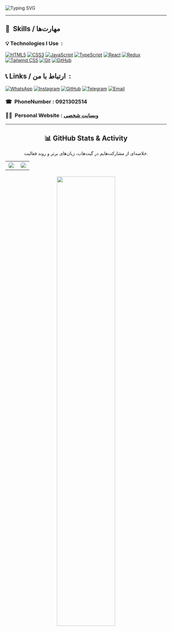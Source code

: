    <img align="center" src="https://readme-typing-svg.herokuapp.com?font=Fira+Code&duration=3000&pause=1000&color=green&center=true&vCenter=true&width=435&lines=Hi🖐+I'm+Arshia+Saberi😎;Front-end+Developer&nbsp🧑‍💻;React+%7C+TypeScript+%7C+Redux+Expert&nbsp👨‍💻" alt="Typing SVG" />
<hr>

## 💼&nbsp; Skills / مهارت‌ها

### 💡 Technologies I Use&nbsp; :

[![HTML5](https://img.shields.io/badge/HTML5-E34F26?style=for-the-badge&logo=html5&logoColor=white)](https://developer.mozilla.org/en-US/docs/Web/Guide/HTML/HTML5)
[![CSS3](https://img.shields.io/badge/CSS3-1572B6?style=for-the-badge&logo=css3&logoColor=white)](https://developer.mozilla.org/en-US/docs/Web/CSS)
[![JavaScript](https://img.shields.io/badge/JavaScript-F7DF1E?style=for-the-badge&logo=javascript&logoColor=black)](https://developer.mozilla.org/en-US/docs/Web/JavaScript)
[![TypeScript](https://img.shields.io/badge/TypeScript-3178C6?style=for-the-badge&logo=typescript&logoColor=white)](https://www.typescriptlang.org/)
[![React](https://img.shields.io/badge/React-61DAFB?style=for-the-badge&logo=react&logoColor=black)](https://reactjs.org/)
[![Redux](https://img.shields.io/badge/Redux-764ABC?style=for-the-badge&logo=redux&logoColor=white)](https://redux.js.org/)
[![Tailwind CSS](https://img.shields.io/badge/Tailwind_CSS-38B2AC?style=for-the-badge&logo=tailwind-css&logoColor=white)](https://tailwindcss.com/)
[![Git](https://img.shields.io/badge/Git-F05032?style=for-the-badge&logo=git&logoColor=white)](https://git-scm.com/)
[![GitHub](https://img.shields.io/badge/GitHub-181717?style=for-the-badge&logo=github&logoColor=white)](https://github.com/)



## 📞&nbsp;Links / ارتباط با من&nbsp; :

[![WhatsApp](https://img.shields.io/badge/WhatsApp-25D366?style=for-the-badge&logo=whatsapp&logoColor=white)](https://wa.me/989213025141)
[![Instagram](https://img.shields.io/badge/Instagram-E4405F?style=for-the-badge&logo=instagram&logoColor=white)](https://instagram.com/arshiasaberi015)
[![GitHub](https://img.shields.io/badge/GitHub-181717?style=for-the-badge&logo=github&logoColor=white)](https://github.com/ArshiaSaberi)
[![Telegram](https://img.shields.io/badge/Telegram-0088CC?style=for-the-badge&logo=telegram&logoColor=white)](https://t.me/ArshiaSaberi015)
[![Email](https://img.shields.io/badge/Email-D14836?style=for-the-badge&logo=gmail&logoColor=white)](mailto:arshiasaberi015@gmail.com)

### ☎&nbsp; PhoneNumber : 0921302514
### 👱‍♂️&nbsp; Personal Website : <a href="https://arshiasaberi.github.io/arshiasaberiproject/" target="_blank">وبسایت شخصی</a>



<hr>
<h2 align="center">📊 GitHub Stats & Activity</h2>
<p align="center">خلاصه‌ای از مشارکت‌هایم در گیت‌هاب، زبان‌های برتر و روند فعالیت.</p>


 <table width="100%">
  <tr>
    <td width="48%" align="left">
      <img src="https://github-readme-stats.vercel.app/api?username=ArshiaSaberi&show_icons=true&theme=gruvbox&border_radius=10" width="100%" style="border-radius:10px;" />
    </td>
    <td width="48%" align="right">
      <img src="https://github-readme-stats.vercel.app/api/top-langs/?username=ArshiaSaberi&layout=compact&theme=gruvbox" width="100%" style="border-radius:10px;" />
    </td>
  </tr>
</table>

<div align="center" style="margin-top: 20px;">
  <img src="https://streak-stats.demolab.com?user=ArshiaSaberi&theme=gruvbox&hide_border=false" width="60%" style="border-radius:10px;" />
</div>






